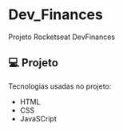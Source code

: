 # Dev_Finances
Projeto Rocketseat DevFinances

## 💻 Projeto

Tecnologias usadas no projeto:

-  HTML
-  CSS
-  JavaSCript
